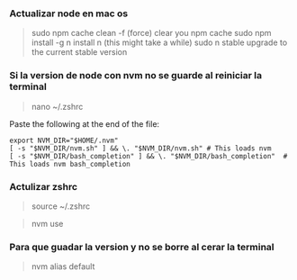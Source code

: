 ### Actualizar node en mac os
  > sudo npm cache clean -f (force) clear you npm cache
  > sudo npm install -g n install n (this might take a while)
  sudo n stable upgrade to the current stable version
 

### Si la version de node con nvm no se guarde al reiniciar la terminal
  > nano ~/.zshrc

Paste the following at the end of the file:
```
export NVM_DIR="$HOME/.nvm"
[ -s "$NVM_DIR/nvm.sh" ] && \. "$NVM_DIR/nvm.sh" # This loads nvm
[ -s "$NVM_DIR/bash_completion" ] && \. "$NVM_DIR/bash_completion"  # This loads nvm bash_completion

```
### Actulizar  zshrc
  > source ~/.zshrc

  > nvm use <version>
  ### Para que guadar la version y no se borre al cerar la terminal
  > nvm alias default <version>
